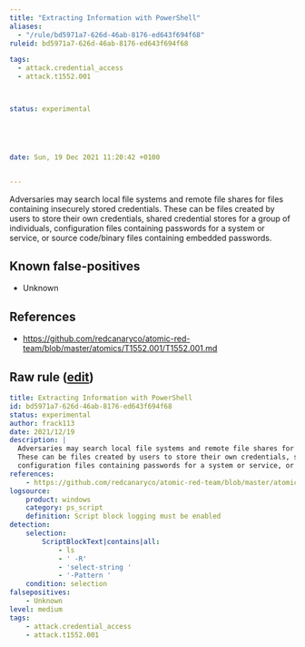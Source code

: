 ```yaml
---
title: "Extracting Information with PowerShell"
aliases:
  - "/rule/bd5971a7-626d-46ab-8176-ed643f694f68"
ruleid: bd5971a7-626d-46ab-8176-ed643f694f68

tags:
  - attack.credential_access
  - attack.t1552.001



status: experimental





date: Sun, 19 Dec 2021 11:20:42 +0100


---
```


Adversaries may search local file systems and remote file shares for files containing insecurely stored credentials.
These can be files created by users to store their own credentials, shared credential stores for a group of individuals,
configuration files containing passwords for a system or service, or source code/binary files containing embedded passwords.


<!--more-->


## Known false-positives

* Unknown



## References

* https://github.com/redcanaryco/atomic-red-team/blob/master/atomics/T1552.001/T1552.001.md


## Raw rule ([edit](https://github.com/SigmaHQ/sigma/edit/master/rules/windows/powershell/powershell_script/posh_ps_suspicious_extracting.yml))
```yaml
title: Extracting Information with PowerShell
id: bd5971a7-626d-46ab-8176-ed643f694f68
status: experimental
author: frack113
date: 2021/12/19
description: |
  Adversaries may search local file systems and remote file shares for files containing insecurely stored credentials.
  These can be files created by users to store their own credentials, shared credential stores for a group of individuals,
  configuration files containing passwords for a system or service, or source code/binary files containing embedded passwords.
references:
    - https://github.com/redcanaryco/atomic-red-team/blob/master/atomics/T1552.001/T1552.001.md
logsource:
    product: windows
    category: ps_script
    definition: Script block logging must be enabled
detection:
    selection:
        ScriptBlockText|contains|all:
            - ls
            - ' -R'
            - 'select-string '
            - '-Pattern '
    condition: selection
falsepositives:
    - Unknown
level: medium
tags:
    - attack.credential_access
    - attack.t1552.001
```
